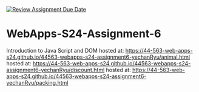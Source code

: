 [![Review Assignment Due Date](https://classroom.github.com/assets/deadline-readme-button-24ddc0f5d75046c5622901739e7c5dd533143b0c8e959d652212380cedb1ea36.svg)](https://classroom.github.com/a/1Z6dGCon)
# WebApps-S24-Assignment-6
Introduction to Java Script and DOM
hosted at: https://44-563-web-apps-s24.github.io/44563-webapps-s24-assignment6-yechanRyu/animal.html
hosted at: https://44-563-web-apps-s24.github.io/44563-webapps-s24-assignment6-yechanRyu/discount.html
hosted at: https://44-563-web-apps-s24.github.io/44563-webapps-s24-assignment6-yechanRyu/packing.html

